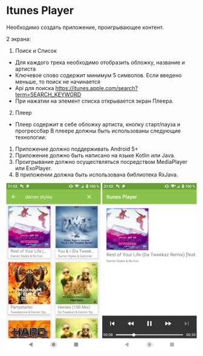 # Itunes Player

Необходимо создать приложение, проигрывающее контент.

2 экрана:
1. Поиск и Список
- Для каждого трека необходимо отобразить обложку, название и артиста
- Ключевое слово содержит минимум 5 символов. Если введено меньше, то поиск не
начинается
- Api для поиска https://itunes.apple.com/search?term=SEARCH_KEYWORD
- При нажатии на элемент списка открывается экран Плеера.
2. Плеер
- Плеер содержит в себе обложку артиста, кнопку старт/пауза и прогрессбар
В плеере должны быть использованы следующие технологии:
1. Приложение должно поддерживать Android 5+
2. Приложение должно быть написано на языке Kotlin или Java.
3. Проигрывание должно осуществляться посредством MediaPlayer или ExoPlayer.
4. В приложении должна быть использована библиотека RxJava.

<p align="center"><img src="scr1.png" width="250">    <img src="scr2.png" width="250">

